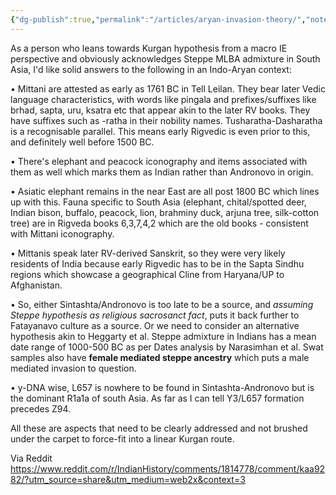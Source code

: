 ```yaml
---
{"dg-publish":true,"permalink":"/articles/aryan-invasion-theory/","noteIcon":"","created":"2023-11-22T21:38:40.403+05:30","updated":"2023-11-22T21:38:40.413+05:30"}
---
```



As a person who leans towards Kurgan hypothesis from a macro IE perspective and obviously acknowledges Steppe MLBA admixture in South Asia, I'd like solid answers to the following in an Indo-Aryan context:

• Mittani are attested as early as 1761 BC in Tell Leilan. They bear later Vedic language characteristics, with words like pingala and prefixes/suffixes like brhad, sapta, uru, ksatra etc that appear akin to the later RV books. They have suffixes such as -ratha in their nobility names. Tusharatha-Dasharatha is a recognisable parallel. This means early Rigvedic is even prior to this, and definitely well before 1500 BC.

• There's elephant and peacock iconography and items associated with them as well which marks them as Indian rather than Andronovo in origin.

• Asiatic elephant remains in the near East are all post 1800 BC which lines up with this. Fauna specific to South Asia (elephant, chital/spotted deer, Indian bison, buffalo, peacock, lion, brahminy duck, arjuna tree, silk-cotton tree) are in Rigveda books 6,3,7,4,2 which are the old books - consistent with Mittani iconography.

• Mittanis speak later RV-derived Sanskrit, so they were very likely residents of India because early Rigvedic has to be in the Sapta Sindhu regions which showcase a geographical Cline from Haryana/UP to Afghanistan.

• So, either Sintashta/Andronovo is too late to be a source, and _assuming Steppe hypothesis as religious sacrosanct fact_, puts it back further to Fatayanavo culture as a source. Or we need to consider an alternative hypothesis akin to Heggarty et al. Steppe admixture in Indians has a mean date range of 1000-500 BC as per Dates analysis by Narasimhan et al. Swat samples also have **female mediated steppe ancestry** which puts a male mediated invasion to question.

• y-DNA wise, L657 is nowhere to be found in Sintashta-Andronovo but is the dominant R1a1a of south Asia. As far as I can tell Y3/L657 formation precedes Z94.

All these are aspects that need to be clearly addressed and not brushed under the carpet to force-fit into a linear Kurgan route.

Via Reddit
https://www.reddit.com/r/IndianHistory/comments/1814778/comment/kaa9282/?utm_source=share&utm_medium=web2x&context=3